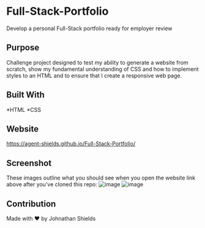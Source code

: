 # Full-Stack-Portfolio
Develop a personal Full-Stack portfolio ready for employer review

## Purpose
Challenge project designed to test my ability to generate a website from scratch, show my fundamental understanding of CSS and how to implement styles to an HTML and to ensure that I create a responsive web page. 

## Built With
*HTML
*CSS

## Website
https://agent-shields.github.io/Full-Stack-Portfolio/

## Screenshot
These images outline what you should see when you open the website link above after you've cloned this repo: 
![image](assets/images/)
![image](assets/images/)

## Contribution
Made with ❤️ by Johnathan Shields 